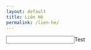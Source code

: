 ```yaml
---
layout: default
title: Liên Hệ
permalink: /lien-he/
---
```


<form>
    <input label="Test" type="Text">Test</input>
</form>